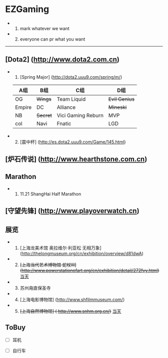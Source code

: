 # EZGaming
  - 1. mark whatever we want
  - 2. everyone can pr what you want

-----------------------------------

## [Dota2] (http://www.dota2.com.cn)
  - 1. [Spring Major] (http://dota2.uuu9.com/spring/m/)
    
    A组 | B组 | C组 | D组
    ---|---|---|---
    OG|~~Wings~~|Team Liquid|~~Evil Genius~~
    Empire|DC|Alliance|~~Mineski~~
    NB|~~Secret~~|Vici Gaming Reburn|MVP
    col|Navi|Fnatic|LGD
  - 2. [震中杯] (http://es.dota2.uuu9.com/Game/145.html)

## [炉石传说] (http://www.hearthstone.com.cn)

## Marathon
  - 1. 11.21 ShangHai Half Marathon

## [守望先锋] (http://www.playoverwatch.cn)

## 展览
  - 1. [上海龙美术馆 奥拉维尔·利亚松 无相万象] (http://thelongmuseum.org/cn/exhibition/overview/d81dwA)
  - 2. ~~[上海当代艺术博物馆 蛇杖III] (http://www.powerstationofart.org/cn/exhibition/detail/272fvy.html)~~   [当天](https://github.com/TouHenYing/EZGaming/tree/master/%E8%9B%87%E6%9D%96)
  - 3. 苏州甪直保圣寺
  - 4. [上海电影博物馆] (http://www.shfilmmuseum.com/)
  - 5. ~~[上海自然博物馆] ( http://www.snhm.org.cn/)~~ [当天](https://github.com/TouHenYing/EZGaming/tree/master/%E8%87%AA%E7%84%B6%E5%8D%9A%E7%89%A9%E9%A6%86)

## ToBuy
  - [ ] 耳机
  - [ ] 自行车


